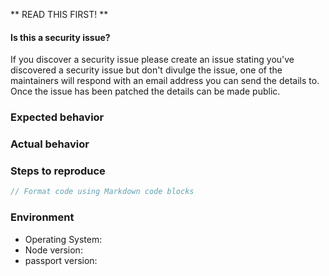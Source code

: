 ** READ THIS FIRST! **

#### Is this a security issue?

If you discover a security issue please create an issue stating you've discovered a security
issue but don't divulge the issue, one of the maintainers will respond with an email address
you can send the details to. Once the issue has been patched the details can be made public.

<!-- Provide a brief summary of the issue in the title field above. -->

<!-- Provide a detailed description of your use case, including as much -->
<!-- detail as possible about what you are trying to accomplish and why. -->

### Expected behavior
<!-- Provide a detailed description of how you expected the software to -->
<!-- behave. -->

### Actual behavior
<!-- Provide a detailed description of how the software actually behaved, -->
<!-- including any rationale for why that behavior is incorrect. -->

### Steps to reproduce
<!-- Provide an unambiguous series of steps that can be used to reproduce -->
<!-- this issue, including any code if applicable. -->

```js
// Format code using Markdown code blocks
```

### Environment

* Operating System: 
* Node version: <!-- $ node -v -->
* passport version: <!-- $ npm list @passport-next/passport -->
